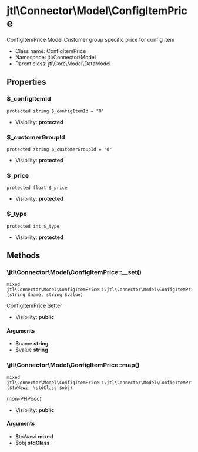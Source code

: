 jtl\Connector\Model\ConfigItemPrice
===============

ConfigItemPrice Model
Customer group specific price for config item




* Class name: ConfigItemPrice
* Namespace: jtl\Connector\Model
* Parent class: jtl\Core\Model\DataModel





Properties
----------


### $_configItemId

```
protected string $_configItemId = "0"
```





* Visibility: **protected**


### $_customerGroupId

```
protected string $_customerGroupId = "0"
```





* Visibility: **protected**


### $_price

```
protected float $_price
```





* Visibility: **protected**


### $_type

```
protected int $_type
```





* Visibility: **protected**


Methods
-------


### \jtl\Connector\Model\ConfigItemPrice::__set()

```
mixed jtl\Connector\Model\ConfigItemPrice::\jtl\Connector\Model\ConfigItemPrice::__set()(string $name, string $value)
```

ConfigItemPrice Setter



* Visibility: **public**

#### Arguments

* $name **string**
* $value **string**



### \jtl\Connector\Model\ConfigItemPrice::map()

```
mixed jtl\Connector\Model\ConfigItemPrice::\jtl\Connector\Model\ConfigItemPrice::map()($toWawi, \stdClass $obj)
```

(non-PHPdoc)



* Visibility: **public**

#### Arguments

* $toWawi **mixed**
* $obj **stdClass**


